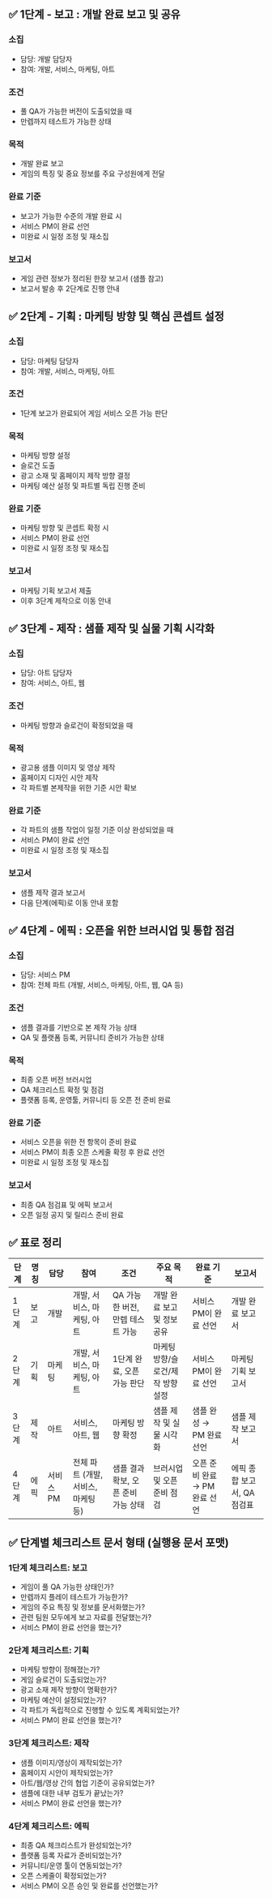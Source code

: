 ## ✅ 1단계 - 보고 : 개발 완료 보고 및 공유
### 소집
- 담당: 개발 담당자
- 참여: 개발, 서비스, 마케팅, 아트


### 조건
- 풀 QA가 가능한 버전이 도출되었을 때
- 만렙까지 테스트가 가능한 상태

### 목적

- 개발 완료 보고
- 게임의 특징 및 중요 정보를 주요 구성원에게 전달

### 완료 기준
- 보고가 가능한 수준의 개발 완료 시
- 서비스 PM이 완료 선언
- 미완료 시 일정 조정 및 재소집

### 보고서
- 게임 관련 정보가 정리된 한장 보고서 (샘플 참고)
- 보고서 발송 후 2단계로 진행 안내

## ✅ 2단계 - 기획 : 마케팅 방향 및 핵심 콘셉트 설정
### 소집
- 담당: 마케팅 담당자
- 참여: 개발, 서비스, 마케팅, 아트

### 조건
- 1단계 보고가 완료되어 게임 서비스 오픈 가능 판단

### 목적
- 마케팅 방향 설정
- 슬로건 도출
- 광고 소재 및 홈페이지 제작 방향 결정
- 마케팅 예산 설정 및 파트별 독립 진행 준비

### 완료 기준
- 마케팅 방향 및 콘셉트 확정 시
- 서비스 PM이 완료 선언
- 미완료 시 일정 조정 및 재소집

### 보고서
- 마케팅 기획 보고서 제출
- 이후 3단계 제작으로 이동 안내

## ✅ 3단계 - 제작 : 샘플 제작 및 실물 기획 시각화
### 소집
- 담당: 아트 담당자
- 참여: 서비스, 아트, 웹

### 조건
- 마케팅 방향과 슬로건이 확정되었을 때

### 목적
- 광고용 샘플 이미지 및 영상 제작
- 홈페이지 디자인 시안 제작
- 각 파트별 본제작을 위한 기준 시안 확보

### 완료 기준
- 각 파트의 샘플 작업이 일정 기준 이상 완성되었을 때
- 서비스 PM이 완료 선언
- 미완료 시 일정 조정 및 재소집

### 보고서
- 샘플 제작 결과 보고서
- 다음 단계(에픽)로 이동 안내 포함

## ✅ 4단계 - 에픽 : 오픈을 위한 브러시업 및 통합 점검
### 소집
- 담당: 서비스 PM
- 참여: 전체 파트 (개발, 서비스, 마케팅, 아트, 웹, QA 등)

### 조건
- 샘플 결과를 기반으로 본 제작 가능 상태
- QA 및 플랫폼 등록, 커뮤니티 준비가 가능한 상태

### 목적
- 최종 오픈 버전 브러시업
- QA 체크리스트 확정 및 점검
- 플랫폼 등록, 운영툴, 커뮤니티 등 오픈 전 준비 완료

### 완료 기준
- 서비스 오픈을 위한 전 항목이 준비 완료
- 서비스 PM이 최종 오픈 스케줄 확정 후 완료 선언
- 미완료 시 일정 조정 및 재소집

### 보고서
- 최종 QA 점검표 및 에픽 보고서
- 오픈 일정 공지 및 릴리스 준비 완료


## ✅ 표로 정리

| 단계   | 명칭     | 담당          | 참여                                  | 조건                                           | 주요 목적                                     | 완료 기준                                  | 보고서                    |
|--------|----------|---------------|---------------------------------------|------------------------------------------------|------------------------------------------------|---------------------------------------------|---------------------------|
| 1단계  | 보고     | 개발          | 개발, 서비스, 마케팅, 아트            | QA 가능한 버전, 만렙 테스트 가능               | 개발 완료 보고 및 정보 공유                   | 서비스 PM이 완료 선언                        | 개발 완료 보고서         |
| 2단계  | 기획     | 마케팅        | 개발, 서비스, 마케팅, 아트            | 1단계 완료, 오픈 가능 판단                    | 마케팅 방향/슬로건/제작 방향 설정             | 서비스 PM이 완료 선언                        | 마케팅 기획 보고서       |
| 3단계  | 제작     | 아트          | 서비스, 아트, 웹                      | 마케팅 방향 확정                              | 샘플 제작 및 실물 시각화                       | 샘플 완성 → PM 완료 선언                    | 샘플 제작 보고서         |
| 4단계  | 에픽     | 서비스 PM     | 전체 파트 (개발, 서비스, 마케팅 등)   | 샘플 결과 확보, 오픈 준비 가능 상태           | 브러시업 및 오픈 준비 점검                     | 오픈 준비 완료 → PM 완료 선언               | 에픽 종합 보고서, QA 점검표 |




## ✅ 단계별 체크리스트 문서 형태 (실행용 문서 포맷)

### 1단계 체크리스트: 보고
- 게임이 풀 QA 가능한 상태인가?
-  만렙까지 플레이 테스트가 가능한가?
-  게임의 주요 특징 및 정보를 문서화했는가?
-  관련 팀원 모두에게 보고 자료를 전달했는가?
-  서비스 PM이 완료 선언을 했는가?

### 2단계 체크리스트: 기획
- 마케팅 방향이 정해졌는가?
- 게임 슬로건이 도출되었는가?
- 광고 소재 제작 방향이 명확한가?
- 마케팅 예산이 설정되었는가?
- 각 파트가 독립적으로 진행할 수 있도록 계획되었는가?
- 서비스 PM이 완료 선언을 했는가?

### 3단계 체크리스트: 제작
- 샘플 이미지/영상이 제작되었는가?
- 홈페이지 시안이 제작되었는가?
- 아트/웹/영상 간의 협업 기준이 공유되었는가?
- 샘플에 대한 내부 검토가 끝났는가?
- 서비스 PM이 완료 선언을 했는가?

### 4단계 체크리스트: 에픽
- 최종 QA 체크리스트가 완성되었는가?
- 플랫폼 등록 자료가 준비되었는가?
- 커뮤니티/운영 툴이 연동되었는가?
- 오픈 스케줄이 확정되었는가?
- 서비스 PM이 오픈 승인 및 완료를 선언했는가?







